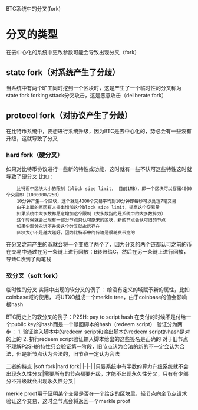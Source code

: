 BTC系统中的分叉(fork)
# 分叉的类型
在去中心化的系统中更改参数可能会导致出现分叉（fork）
## state fork（对系统产生了分歧）
当系统中有两个旷工同时挖到一个区块时，这是产生了一个临时性的分叉称为state fork
forking sttack分叉攻击，这是恶意攻击（deliberate fork）
## protocol fork（对协议产生了分歧）
在比特币系统中，要想进行系统升级，因为BTC是去中心化的，势必会有一些没有升级，这就导致了分叉
### hard fork（硬分叉）
如果对比特币协议进行一些新的特性或功能，这时就有一些不认可这些特性这时就导致了硬分叉
比如：
```
	比特币中区块大小的限制（blick size limit， 目前1MB），即一个区块可以存储4000个交易即（1000000/250）
	10分钟产生一个区块，这个就是4000个交易平均到10分钟即每秒可以处理7笔交易
	由于上面的原因有人提出增加这个block size limit，提高这个交易量
	如果系统中大多数都愿意增加这个限制（大多数指的是系统中的大多数算力）
	这个时候就会出现有一部分节点只认可原来的区块，新的节点会认可旧的节点
	如果少部分永远不升级这个分叉就永远存在
	区块大小不是越大越好，因为比特币中的传输是很耗费带宽的
```
在分叉之前产生的币就会将一个变成了两个了，因为分叉的两个链都认可之前的币
在交易中通过在另一条链上进行回放：B转账给C，然后在另一条链上进行回放，导致C收到了两笔钱
### 软分叉（soft fork）
临时性的分叉
实际中出现的软分叉的例子：
给没有定义的域赋予新的属性，比如coinbase域的使用， 将UTXO组成一个merkle tree，由于coinbase的值会影响根hash

BTC历史上的软分叉的例子：P2SH: pay to script hash
	在支付的时候不是付给一个pubilc key的hash而是一个赎回脚本的hash（redeem script）
	验证分为两步：
		1. 验证输入脚本中的redeem script和输出脚本的redeem script的hash是对的上的
		2. 执行redeem script验证输入脚本给出的这些签名是正确的
	对于旧节点不理解P2SH的特性只会验证第一阶段，旧节点认为合法的新的不一定会认为合法，但是新节点认为合法的，旧节点一定认为合法

二者的特点
|soft fork|hard fork|
|-|-|
|只要系统中有半数的算力升级系统就不会出现永久性分叉|需要所有的节点都要升级，才能不出现永久性分叉，只有有少部分不升级就会出现永久性分叉|




merkle proof用于证明某个交易是否在一个给定的区块里，轻节点向全节点请求验证这个交易，这时全节点会将返回一个merkle proof

